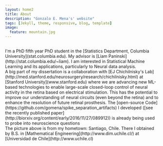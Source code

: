 ```yaml
---
layout: home2
title: About
description: "Gonzalo E. Mena's' website"
tags: [Jekyll, theme, responsive, blog, template]
image:
  feature: mountain.jpg
---
```


<br />
I'm a PhD fifth year PhD student in the [Statistics Department, Columbia University](stat.columbia.edu).  My advisor is [Liam Paninski](http://stat.columbia.edu/~liam). I am interested in Statistical Machine Learning and its applications, particularly to Neural data analysis. 

<br />
A big part of my dissertation is a collaboration with [EJ Chichilnisky's Lab](http://med.stanford.edu/neurosurgery/research/chichilnisky.html) at [Stanford University](www.stanford.edu) where we are advancing new ML-based technologies to enable large-scale closed-loop control of neural activity in the retina based on electrical stimulation. This has the potential to improve our understanding of neural circuits (even beyond the retina) and to enhance the resolution of future retinal prosthesis. The [open-source Code](https://github.com/gomena/spike_separation_artifacts) I developed ([see the recently published paper](http://biorxiv.org/content/early/2016/11/27/089912)) is already being used to probe into neuroscience questions


<br />
The picture above is from my hometown: Santiago, Chile. There I obtained by B.S. in [Mathematical Engineering](http://www.dim.uchile.cl/) at [Universidad de Chile](http://www.uchile.cl)


